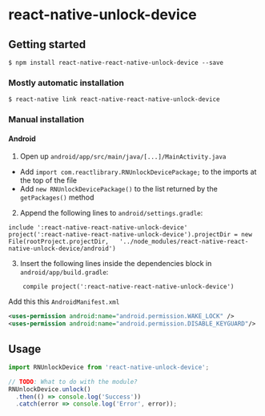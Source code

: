 # react-native-unlock-device

## Getting started

`$ npm install react-native-react-native-unlock-device --save`

### Mostly automatic installation

`$ react-native link react-native-react-native-unlock-device`

### Manual installation

#### Android

1. Open up `android/app/src/main/java/[...]/MainActivity.java`

- Add `import com.reactlibrary.RNUnlockDevicePackage;` to the imports at the top of the file
- Add `new RNUnlockDevicePackage()` to the list returned by the `getPackages()` method

2. Append the following lines to `android/settings.gradle`:

```
include ':react-native-react-native-unlock-device'
project(':react-native-react-native-unlock-device').projectDir = new File(rootProject.projectDir, 	'../node_modules/react-native-react-native-unlock-device/android')
```

3. Insert the following lines inside the dependencies block in `android/app/build.gradle`:

```
	compile project(':react-native-react-native-unlock-device')
```

Add this this `AndroidManifest.xml`

```xml
<uses-permission android:name="android.permission.WAKE_LOCK" />
<uses-permission android:name="android.permission.DISABLE_KEYGUARD"/>
```

## Usage

```javascript
import RNUnlockDevice from 'react-native-unlock-device';

// TODO: What to do with the module?
RNUnlockDevice.unlock()
  .then(() => console.log('Success'))
  .catch(error => console.log('Error', error));
```
